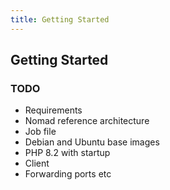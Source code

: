 ```yaml
---
title: Getting Started
---
```


## Getting Started

### TODO

- Requirements
- Nomad reference architecture
- Job file
- Debian and Ubuntu base images
- PHP 8.2 with startup
- Client
- Forwarding ports etc

